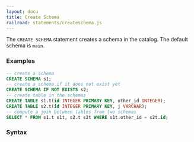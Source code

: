 ```yaml
---
layout: docu
title: Create Schema
railroad: statements/createschema.js
---
```

The `CREATE SCHEMA` statement creates a schema in the catalog. The default schema is `main`.

### Examples

```sql
-- create a schema
CREATE SCHEMA s1;
-- create a schema if it does not exist yet
CREATE SCHEMA IF NOT EXISTS s2;
-- create table in the schemas
CREATE TABLE s1.t(id INTEGER PRIMARY KEY, other_id INTEGER);
CREATE TABLE s2.t(id INTEGER PRIMARY KEY, j VARCHAR);
-- compute a join between tables from two schemas
SELECT * FROM s1.t s1t, s2.t s2t WHERE s1t.other_id = s2t.id;
```

### Syntax

<div id="rrdiagram"></div>
